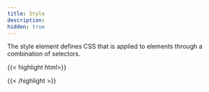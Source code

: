 ```yaml
---
title: Style
description:
hidden: true
---
```


The style element defines CSS that is applied to elements through a combination of selectors.

{{< highlight html>}}
<style>
  /* select an individual element by id */
  #identifier {

  }

  /* select all elements with the class */
  .className {

  }

  /* select all elements with the tag name*/
  tagName {

  }
</style>
{{< /highlight >}}
